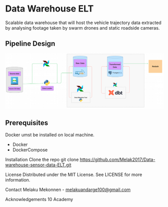 # Data Warehouse ELT

Scalable data warehouse that will host the vehicle trajectory data extracted by analysing footage taken by swarm drones and static roadside cameras.

## Pipeline Design

![Pipeline Design](images/tech-flow.PNG)

## Prerequisites

Docker umst be installed on local machine.

- Docker
- DockerCompose

Installation
Clone the repo
git clone https://github.com/Melak2017/Data-warehouse-sensor-data-ELT.git

License
Distributed under the MIT License. See LICENSE for more information.

Contact
Melaku Mekonnen - melakuandarge100@gmail.com

Acknowledgements
10 Academy
